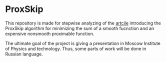 # ProxSkip
This repository is made for stepwise analyzing of the [artcile](https://proceedings.mlr.press/v162/mishchenko22b.html) 
introducing the ProxSkip algorithm for minimizing the sum of a smooth fucnction and an expensive nonsmooth proximable function.

The ultimate goal of the project is giving a presentation in Moscow Institute of Physics and technology. Thus, some parts of work will be done in Russian language.


